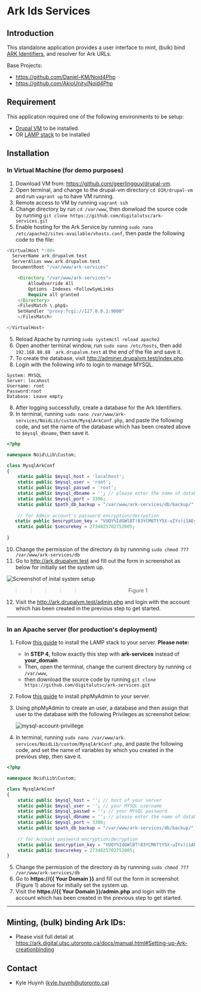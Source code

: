 # Ark Ids Services

## Introduction 

This standalone application provides a user interface to mint, (bulk) bind [ARK Identifiers](https://wiki.lyrasis.org/display/ARKs/ARK+Identifiers+FAQ), and resolver for Ark URLs.

Base Projects:
* https://github.com/Daniel-KM/Noid4Php
* https://github.com/AkioUnity/Noid4Php

## Requirement

This application required one of the following environments to be setup: 
* [Drupal VM](https://github.com/geerlingguy/drupal-vm) to be installed.
* OR [LAMP stack](https://www.digitalocean.com/community/tutorials/how-to-install-linux-apache-mysql-php-lamp-stack-on-ubuntu-20-04) to be installed

## Installation

### In Virtual Machine (for demo purposes)

1. Download VM from: https://github.com/geerlingguy/drupal-vm.
2. Open terminal, and change to the drupal-vm directory `cd DIR/drupal-vm` and run `vagrant up` to have VM running.    
3. Remote access to VM by running `vagrant ssh`
4. Change directory by run `cd /var/www`, then donwload the source code by running `git clone https://github.com/digitalutsc/ark-services.git` 
5. Enable hosting for the Ark Service by running `sudo nano /etc/apache2/sites-available/vhosts.conf`, then paste the following code to the file:

````php
<VirtualHost *:80>
  ServerName ark.drupalvm.test
  ServerAlias www.ark.drupalvm.test
  DocumentRoot "/var/www/ark-services"

    <Directory "/var/www/ark-services">
        AllowOverride All
        Options -Indexes +FollowSymLinks
        Require all granted
    </Directory>
    <FilesMatch \.php$>
    SetHandler "proxy:fcgi://127.0.0.1:9000"
    </FilesMatch>

</VirtualHost>
````
5. Reload Apache by running `sudo systemctl reload apache2`
6. Open another terminal window, run `sudo nano /etc/hosts`, then add `192.168.88.88  ark.drupalvm.test` at the end of the file and save it. 
6. To create the database, visit http://adminer.drupalvm.test/index.php.
7. Login with the following info to login to manage MYSQL.
````
System: MYSQL
Server:	locahost
Username: root	
Password:root	
Database: Leave empty	
````
8. After logging successfully, create a database for the Ark Identifiers.
9. In terminal, running `sudo nano /var/www/ark-services/NoidLib/custom/MysqlArkConf.php`, and paste the following code, and set the name of the database which has been created above to `$mysql_dbname`, then save it. 
````php
<?php

namespace Noid\Lib\Custom;

class MysqlArkConf
{
    static public $mysql_host = 'localhost';
    static public $mysql_user = 'root';
    static public $mysql_passwd = 'root';
    static public $mysql_dbname = ''; // please enter the name of database which you have just created.  
    static public $mysql_port = 3306;
    static public $path_db_backup = "/var/www/ark-services/db/backup/";
    
    // for Admin account's password encryption/decryption
   static public $encryption_key = "VUQY%IdGWlBT!83YCM6TtY5X-uIYv)i1AEyk67VpusyCDXZW0";
    static public $securekey = 2734025702752005;
    
}

````
10. Change the permission of the directory `db` by runnning `sudo chmod 777 /var/www/ark-services/db`
11. Go to http://ark.drupalvm.test and fill out the form in screenshot as below for initially set the system up.

![Screenshot of inital system setup](https://raw.githubusercontent.com/digitalutsc/ark-services/master/docs/images/Screen%20Shot%202020-12-09%20at%208.33.09%20AM.png "Figure 1") 
>>>>> <div align="center">Figure 1</div>


12. Visit the http://ark.drupalvm.test/admin.php and login with the account which has been created in the previous step to get started.

----------------------------------
### In an Apache server (for production's deployment)
1. Follow [this guide](https://www.digitalocean.com/community/tutorials/how-to-install-linux-apache-mysql-php-lamp-stack-on-ubuntu-20-04) to install the LAMP stack to your server. **Please note:**
    * In **STEP 4**, follow exactly this step with **ark-services** instead of **your_domain**
    * Then, open the terminal, change the current directory by running `cd /var/www`,
    * then download the source code by running `git clone https://github.com/digitalutsc/ark-services.git` 
2. Follow [this guide](https://www.digitalocean.com/community/tutorials/how-to-install-and-secure-phpmyadmin-on-ubuntu-20-04) to install phpMyAdmin to your server.
3. Using phpMyAdmin to create an user, a database and then assign that user to the database with the following Privileges as screenshot below:
   
   ![mysql-account-privillege](https://raw.githubusercontent.com/digitalutsc/ark-services/master/docs/images/Screen%20Shot%202020-10-22%20at%2012.42.35%20PM.png)
   

4. In terminal, running `sudo nano /var/www/ark-services/NoidLib/custom/MysqlArkConf.php`, and paste the following code, and set the name of variables by which you created in the previous step, then save it.

````php
<?php

namespace Noid\Lib\Custom;

class MysqlArkConf
{
    static public $mysql_host = ''; // host of your server
    static public $mysql_user = ''; // your MYSQL username
    static public $mysql_passwd = ''; // your MYSQL password
    static public $mysql_dbname = ''; // please enter the name of database which you have just created.  
    static public $mysql_port = 3306;
    static public $path_db_backup = "/var/www/ark-services/db/backup/"; // backup directory for database snapshot
    
    // for Account password encryption/decryption
    static public $encryption_key = "VUQY%IdGWlBT!83YCM6TtY5X-uIYv)i1AEyk67VpusyCDXZW0";
    static public $securekey = 2734025702752005;  
}

````

5. Change the permission of the directory `db` by runnning `sudo chmod 777 /var/www/ark-services/db`
6. Go to **https://{{ Your Domain }}** and fill out the form in screenshot (Figure 1) above for initially set the system up.
7. Visit the **https://{{ Your Domain }}/admin.php** and login with the account which has been created in the previous step to get started.

----------------------------------

## Minting, (bulk) binding Ark IDs: 
* Please visit full detail at https://ark.digital.utsc.utoronto.ca/docs/manual.html#Setting-up-Ark-creationbinding

## Contact
* Kyle Huynh (kyle.huynh@utoronto.ca)

   
